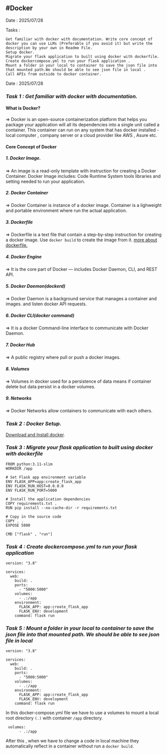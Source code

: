 #**Docker**
------------
Date : 2025/07/28

Tasks : 

	Get familiar with docker with documentation. Write core concept of docker you can use LLMs (Preferable if you avoid it) but write the description by your own in Readme File.
	Setup docker.
	Migrate your flask application to built using docker with dockerfile.
	Create dockercompose.yml to run your flask application .
	Mount a folder in your local to container to save the json file into that mounted path.We should be able to see json file in local .
	Call APIs from outside to docker container.

Date : 2025/07/28

### ***Task 1 : Get familiar with docker with documentation.***

#### **What is Docker?**
=> Docker is an open-source containerization platform that helps you package your application will all its dependencies into a single unit called a container. This container can run on any system that has docker installed - local computer , company server or a cloud provider like AWS , Asure etc.

#### **Core Concept of Docker**

##### **1. Docker Image.**
=> An image is a read-only template with instruction for creating a Docker Container.
Docker Image includes:
Code
Runtime
System tools
libraries
and setting needed to run your application.

##### 2. Docker Container
=> Docker Container is instance of a docker image. Container is a lighweight and portable environment where run the actual application. 

##### 3. Dockerfile
=> Dockerfile is a text file that contain a step-by-step instruction for creating a docker image. Use `docker build` to create the image from it. [more about dockerfile.](http://https://docs.docker.com/get-started/docker-concepts/building-images/writing-a-dockerfile/ "more about dockerfile")

##### 4. Docker Engine
=> It is the core part of Docker — includes Docker Daemon, CLI, and REST API.

##### 5. Docker Daemon(dockerd)
=> Docker Daemon is a background service that manages a container and images. and listen docker API requests.

##### 6. Docker CLI(docker command)
=> It is a docker Command-line interface to  communicate with Docker Daemon.

##### 7. Docker Hub
=> A public registry where pull or push a docker images.

##### 8. Volumes
=> Volumes in docker used for a persistence of data means if container delete but data persist in a docker volumes.

##### 9. Networks
=> Docker Networks allow containers to communicate with each others.

### *Task 2 : Docker Setup.*

[Download and Install docker](https://www.docker.com/products/docker-desktop/ "Download and Install docker").

### ***Task 3 : Migrate your flask application to built using docker with dockerfile***

    FROM python:3.11-slim
    WORKDIR /app
    
    # Set Flask app environment variable
    ENV FLASK_APP=app:create_flask_app
    ENV FLASK_RUN_HOST=0.0.0.0
    ENV FLASK_RUN_PORT=5000
    
    # Install the application dependencies
    COPY requirements.txt .
    RUN pip install --no-cache-dir -r requirements.txt
    
    # Copy in the source code
    COPY . .
    EXPOSE 5000
    
    CMD ["flask" , "run"] 

### *Task 4 : Create dockercompose.yml to run your flask application*

    version: "3.8"
    
    services:
      web:
        build: .
        ports:
          - "5000:5000"
        volumes:
          - .:/app
        environment:
          FLASK_APP: app:create_flask_app
          FLASK_ENV: development
        command: flask run	

### *Task 5 : Mount a folder in your local to container to save the json file into that mounted path. We should be able to see json file in local*

    version: "3.8"
    
    services:
      web:
        build: .
        ports:
          - "5000:5000"
        volumes:
          - .:/app
        environment:
          FLASK_APP: app:create_flask_app
          FLASK_ENV: development
        command: flask run

In this docker-compose.yml file we have to use a volumes to mount a local root directory `(.)` with container `/app` directory.

     volumes:
          - .:/app

After this , when we have to change a code in local machine they automatically reflect in a container without run a `docker build`.
